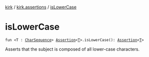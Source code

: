 [kirk](../index.md) / [kirk.assertions](index.md) / [isLowerCase](./is-lower-case.md)

# isLowerCase

`fun <T : `[`CharSequence`](https://kotlinlang.org/api/latest/jvm/stdlib/kotlin/-char-sequence/index.html)`> `[`Assertion`](../kirk.api/-assertion/index.md)`<`[`T`](is-lower-case.md#T)`>.isLowerCase(): `[`Assertion`](../kirk.api/-assertion/index.md)`<`[`T`](is-lower-case.md#T)`>`

Asserts that the subject is composed of all lower-case characters.

